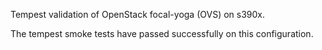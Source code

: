 Tempest validation of OpenStack focal-yoga (OVS) on s390x.

The tempest smoke tests have passed successfully on this configuration.
